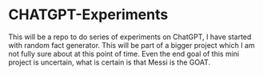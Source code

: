 # CHATGPT-Experiments
This will be a repo to do series of experiments on ChatGPT, I have started with random fact generator. This will be part of a bigger project which I am not fully sure about at this point of time. Even the end goal of this mini project is uncertain, what is certain is that Messi is the GOAT.
